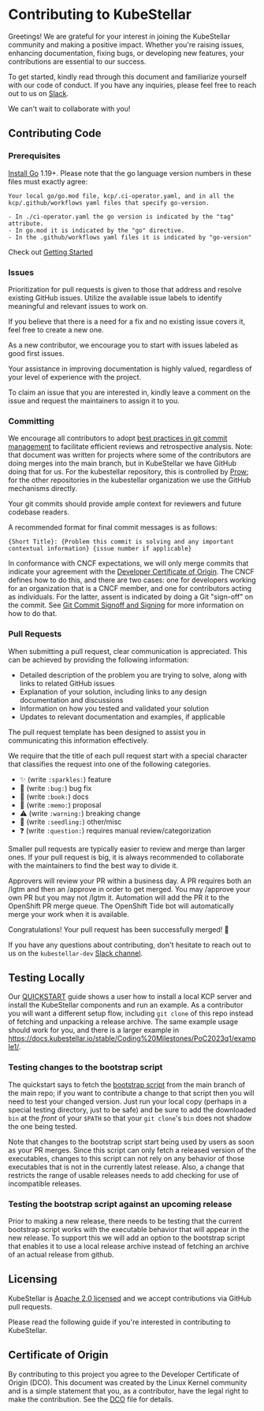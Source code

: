 # Contributing to KubeStellar
Greetings! We are grateful for your interest in joining the KubeStellar community and making a positive impact. Whether you're raising issues, enhancing documentation, fixing bugs, or developing new features, your contributions are essential to our success.

To get started, kindly read through this document and familiarize yourself with our code of conduct. If you have any inquiries, please feel free to reach out to us on [Slack](https://kubernetes.slack.com/archives/C058SUSL5AA).

We can't wait to collaborate with you!

## Contributing Code

### Prerequisites

[Install Go](https://golang.org/doc/install) 1.19+.
  Please note that the go language version numbers in these files must exactly agree:

    Your local go/go.mod file, kcp/.ci-operator.yaml, and in all the kcp/.github/workflows yaml files that specify go-version.

    - In ./ci-operator.yaml the go version is indicated by the "tag" attribute.
    - In go.mod it is indicated by the "go" directive.
    - In the .github/workflows yaml files it is indicated by "go-version"

Check out [Getting Started](https://docs.kubestellar.io/latest/direct/get-started/)

### Issues
Prioritization for pull requests is given to those that address and resolve existing GitHub issues. Utilize the available issue labels to identify meaningful and relevant issues to work on.

If you believe that there is a need for a fix and no existing issue covers it, feel free to create a new one.

As a new contributor, we encourage you to start with issues labeled as good first issues.

Your assistance in improving documentation is highly valued, regardless of your level of experience with the project.

To claim an issue that you are interested in, kindly leave a comment on the issue and request the maintainers to assign it to you.

### Committing
We encourage all contributors to adopt [best practices in git commit management](https://hackmd.io/q22nrXjERBeIGb-fqwrUSg) to facilitate efficient reviews and retrospective analysis. Note: that document was written for projects where some of the contributors are doing merges into the main branch, but in KubeStellar we have GitHub doing that for us. For the kubestellar repository, this is controlled by [Prow](https://docs.prow.k8s.io/); for the other repositories in the kubestellar organization we use the GitHub mechanisms directly.

Your git commits should provide ample context for reviewers and future codebase readers.

A recommended format for final commit messages is as follows:

```
{Short Title}: {Problem this commit is solving and any important contextual information} {issue number if applicable}
```

In conformance with CNCF expectations, we will only merge commits that indicate your agreement with the [Developer Certificate of Origin](#certificate-of-origin). The CNCF defines how to do this, and there are two cases: one for developers working for an organization that is a CNCF member, and one for contributors acting as individuals. For the latter, assent is indicated by doing a Git "sign-off" on the commit. See [Git Commit Signoff and Signing](docs/content/direct/pr-signoff.md) for more information on how to do that.

### Pull Requests
When submitting a pull request, clear communication is appreciated. This can be achieved by providing the following information:

- Detailed description of the problem you are trying to solve, along with links to related GitHub issues
- Explanation of your solution, including links to any design documentation and discussions
- Information on how you tested and validated your solution
- Updates to relevant documentation and examples, if applicable

The pull request template has been designed to assist you in communicating this information effectively.

We require that the title of each pull request start with a special character that classifies the request into one of the following categories.

- ✨ (write `:sparkles:`) feature
- 🐛 (write `:bug:`) bug fix
- 📖 (write `:book:`) docs
- 📝 (write `:memo:`)  proposal
- ⚠️ (write `:warning:`) breaking change
- 🌱 (write `:seedling:`) other/misc
- ❓ (write `:question:`) requires manual review/categorization

Smaller pull requests are typically easier to review and merge than larger ones. If your pull request is big, it is always recommended to collaborate with the maintainers to find the best way to divide it.

Approvers will review your PR within a business day. A PR requires both an /lgtm and then an /approve in order to get merged. You may /approve your own PR but you may not /lgtm it. Automation will add the PR it to the OpenShift PR merge queue. The OpenShift Tide bot will automatically merge your work when it is available.

Congratulations! Your pull request has been successfully merged! 👏

If you have any questions about contributing, don't hesitate to reach out to us on the `kubestellar-dev` [Slack channel](https://kubernetes.slack.com/archives/C058SUSL5AA).

## Testing Locally

Our [QUICKSTART](https://docs.kubestellar.io/stable/Getting-Started/quickstart/) guide shows a user how to install a
local KCP server and install the KubeStellar components and run an
example.  As a contributor you will want a different setup flow,
including `git clone` of this repo instead of fetching and unpacking a
release archive.  The same example usage should work for you, and
there is a larger example in https://docs.kubestellar.io/stable/Coding%20Milestones/PoC2023q1/example1/.

### Testing changes to the bootstrap script

The quickstart says to fetch the [bootstrap
script](bootstrap/bootstrap-kubestellar.sh) from the main branch of
the main repo; if you want to contribute a change to that script then
you will need to test your changed version.  Just run your local copy
(perhaps in a special testing directory, just to be safe) and be sure
to add the downloaded `bin` at the _front_ of your `$PATH` so that
your `git clone`'s `bin` does not shadow the one being tested.

Note that changes to the bootstrap script start being used by users as
soon as your PR merges.  Since this script can only fetch a released
version of the executables, changes to this script can not rely on any
behavior of those executables that is not in the currently latest
release.  Also, a change that restricts the range of usable releases
needs to add checking for use of incompatible releases.

### Testing the bootstrap script against an upcoming release

Prior to making a new release, there needs to be testing that the
current bootstrap script works with the executable behavior that will
appear in the new release.  To support this we will add an option to
the bootstrap script that enables it to use a local release archive
instead of fetching an archive of an actual release from github.

## Licensing
KubeStellar is [Apache 2.0 licensed](LICENSE) and we accept contributions via
GitHub pull requests.

Please read the following guide if you're interested in contributing to KubeStellar.

## Certificate of Origin

By contributing to this project you agree to the Developer Certificate of
Origin (DCO). This document was created by the Linux Kernel community and is a
simple statement that you, as a contributor, have the legal right to make the
contribution. See the [DCO](DCO) file for details.

